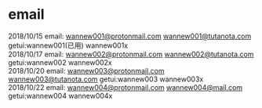 # email

2018/10/15 email: wannew001@protonmail.com  wannew001@tutanota.com  getui:wannew001(已用) wannew001x  
2018/10/17 email: wannew002@protonmail.com  wannew002@tutanota.com  getui:wannew002 wannew002x  
2018/10/20 email: wannew003@protonmail.com  wannew003@tutanota.com  getui:wannew003 wannew003x  
2018/10/22 email: wannew004@protonmail.com  wannew004@mail.com  getui:wannew004 wannew004x

